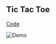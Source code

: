 ## Tic Tac Toe

[Code](https://github.com/BonsenW/python-beginner-collection/blob/master/proj/Tic%20Tac%20Toe/TicTacToe.py)

![Demo](https://github.com/BonsenW/python-beginner-collection/blob/master/proj/Tic%20Tac%20Toe/demo.gif)
